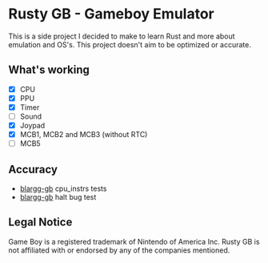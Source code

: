 # Rusty GB - Gameboy Emulator
This is a side project I decided to make to learn Rust and more about emulation and OS's. This project doesn't aim to be optimized or accurate.
## What's working
- [X] CPU
- [X] PPU
- [X] Timer
- [ ] Sound
- [X] Joypad
- [X] MCB1, MCB2 and MCB3 (without RTC)
- [ ] MCB5

## Accuracy 
* [blargg-gb](https://gbdev.gg8.se/files/roms/blargg-gb-tests/) cpu_instrs tests
* [blargg-gb](https://gbdev.gg8.se/files/roms/blargg-gb-tests/) halt bug test 

## Legal Notice
Game Boy is a registered trademark of Nintendo of America Inc. Rusty GB is not affiliated with or endorsed by any of the companies mentioned.
